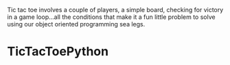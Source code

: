 Tic tac toe involves a couple of players, a simple board, checking for victory in a game loop...all the conditions that make it a fun little problem to solve using our object oriented programming sea legs.

# TicTacToePython
